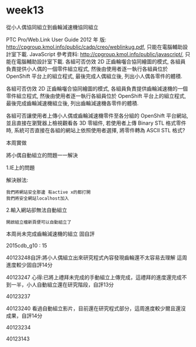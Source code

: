 # week13

從小人偶協同組立到齒輪減速機協同組立

PTC Pro/Web.Link User Guide 2012 年 版: http://cpgroup.kmol.info/public/cadp/creo/weblinkug.pdf, 只能在電腦輔助設計室下載.
JavaScript 參考資料: http://cpgroup.kmol.info/public/javascript/, 只能在電腦輔助設計室下載.
各組可否仿效 2D 正齒輪囓合協同繪圖的模式, 各組員負責提供小人偶的一個零件組立程式, 然後由使用者逐一執行各組員位於 OpenShift 平台上的組立程式, 最後完成人偶組立後, 列出小人偶各零件的體積.

各組可否仿效 2D 正齒輪囓合協同繪圖的模式, 各組員負責提供齒輪減速機的一個零件組立程式, 然後由使用者逐一執行各組員位於 OpenShift 平台上的組立程式, 最後完成齒輪減速機組立後, 列出齒輪減速機各零件的體積.

各組可否讓使用者上傳小人偶或齒輪減速機零件至各分組的 OpenShift 平台網站, 並且直接在瀏覽器上檢視觀看各 3D 零組件, 若使用者上傳 Binary STL 格式零件時, 系統可否直接在各組的網站上依照使用者選擇, 將零件轉為 ASCII STL 格式?


本周實做

將小偶自動組立的問題一一解決

1.IE上的問題 

解決辦法:

    我們將網站安全那邊 有active x的都打開
    我們將安全網站localhost加入
2.輸入網站卻無法自動組立

    開啟組立檔新頁便可以自動組立了
    
本周尚未完成齒輪減速機的組立
固自評

2015cdb_g10 : 15

40123248自評:將小人偶組立出來研究程式內容發現齒輪還不太容易去理解 這周進度較少固自評14分

40123247 心得:已將上禮拜未完成的手動組立上傳完成，這禮拜的進度還完成不到一半，小人自動組立還在研究階段，自評13分

40123237

40123240 
  看過自動組立影片，目前還在研究程式部分，這周進度較少爾且還沒成果，自評14分
      

40123234

40123143
